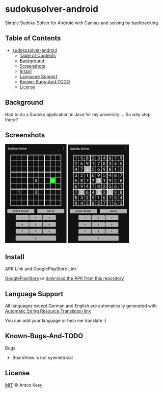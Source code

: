 # sudokusolver-android

Simple Sudoku Solver for Android with Canvas and solving by backtracking.

## Table of Contents

- [sudokusolver-android](#sudokusolver-android)
  - [Table of Contents](#table-of-contents)
  - [Background](#background)
  - [Screenshots](#screenshots)
  - [Install](#install)
  - [Language Support](#language-support)
  - [Known-Bugs-And-TODO](#known-bugs-and-todo)
  - [License](#license)

## Background
Had to do a Sudoku application in Java for my university ... So why stop there?

## Screenshots

<p float="left">
<img src="screenshots/phone/Screenshot_1612613102.png?raw=true" width="200" />
<img src="screenshots/phone/Screenshot_1612613093.png?raw=true" width="200" />
</p>

## Install

APK Link and GooglePlayStore Link

[GooglePlayStore](https://play.google.com/store/apps/details?id=com.poorskill.sudokusolver "PoorPassword on GooglePlayStore") or [download the APK from this repository](../master/app/release/sudokusolver.apk)

## Language Support

All languages except German and English are automatically generated with [Automatic String Resource Translation link](https://asrt.gluege.boerde.de/)

You can add your language or help me translate :) 

## Known-Bugs-And-TODO

Bugs
* BoardView is not symmetrical

## License

[MIT](LICENSE) © Anton Kesy
